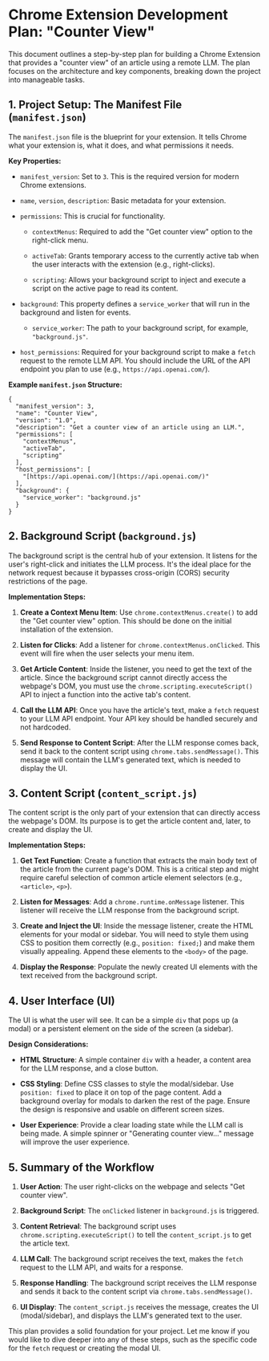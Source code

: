 # Chrome Extension Development Plan: "Counter View"

This document outlines a step-by-step plan for building a Chrome Extension that provides a "counter view" of an article using a remote LLM. The plan focuses on the architecture and key components, breaking down the project into manageable tasks.

## 1. Project Setup: The Manifest File (`manifest.json`)

The `manifest.json` file is the blueprint for your extension. It tells Chrome what your extension is, what it does, and what permissions it needs.

**Key Properties:**

- `manifest_version`: Set to `3`. This is the required version for modern Chrome extensions.
    
- `name`, `version`, `description`: Basic metadata for your extension.
    
- `permissions`: This is crucial for functionality.
    
    - `contextMenus`: Required to add the "Get counter view" option to the right-click menu.
        
    - `activeTab`: Grants temporary access to the currently active tab when the user interacts with the extension (e.g., right-clicks).
        
    - `scripting`: Allows your background script to inject and execute a script on the active page to read its content.
        
- `background`: This property defines a `service_worker` that will run in the background and listen for events.
    
    - `service_worker`: The path to your background script, for example, `"background.js"`.
        
- `host_permissions`: Required for your background script to make a `fetch` request to the remote LLM API. You should include the URL of the API endpoint you plan to use (e.g., `https://api.openai.com/`).
    

**Example `manifest.json` Structure:**

```
{
  "manifest_version": 3,
  "name": "Counter View",
  "version": "1.0",
  "description": "Get a counter view of an article using an LLM.",
  "permissions": [
    "contextMenus",
    "activeTab",
    "scripting"
  ],
  "host_permissions": [
    "[https://api.openai.com/](https://api.openai.com/)"
  ],
  "background": {
    "service_worker": "background.js"
  }
}
```

## 2. Background Script (`background.js`)

The background script is the central hub of your extension. It listens for the user's right-click and initiates the LLM process. It's the ideal place for the network request because it bypasses cross-origin (CORS) security restrictions of the page.

**Implementation Steps:**

1. **Create a Context Menu Item**: Use `chrome.contextMenus.create()` to add the "Get counter view" option. This should be done on the initial installation of the extension.
    
2. **Listen for Clicks**: Add a listener for `chrome.contextMenus.onClicked`. This event will fire when the user selects your menu item.
    
3. **Get Article Content**: Inside the listener, you need to get the text of the article. Since the background script cannot directly access the webpage's DOM, you must use the `chrome.scripting.executeScript()` API to inject a function into the active tab's content.
    
4. **Call the LLM API**: Once you have the article's text, make a `fetch` request to your LLM API endpoint. Your API key should be handled securely and not hardcoded.
    
5. **Send Response to Content Script**: After the LLM response comes back, send it back to the content script using `chrome.tabs.sendMessage()`. This message will contain the LLM's generated text, which is needed to display the UI.
    

## 3. Content Script (`content_script.js`)

The content script is the only part of your extension that can directly access the webpage's DOM. Its purpose is to get the article content and, later, to create and display the UI.

**Implementation Steps:**

1. **Get Text Function**: Create a function that extracts the main body text of the article from the current page's DOM. This is a critical step and might require careful selection of common article element selectors (e.g., `<article>`, `<p>`).
    
2. **Listen for Messages**: Add a `chrome.runtime.onMessage` listener. This listener will receive the LLM response from the background script.
    
3. **Create and Inject the UI**: Inside the message listener, create the HTML elements for your modal or sidebar. You will need to style them using CSS to position them correctly (e.g., `position: fixed;`) and make them visually appealing. Append these elements to the `<body>` of the page.
    
4. **Display the Response**: Populate the newly created UI elements with the text received from the background script.
    

## 4. User Interface (UI)

The UI is what the user will see. It can be a simple `div` that pops up (a modal) or a persistent element on the side of the screen (a sidebar).

**Design Considerations:**

- **HTML Structure**: A simple container `div` with a header, a content area for the LLM response, and a close button.
    
- **CSS Styling**: Define CSS classes to style the modal/sidebar. Use `position: fixed` to place it on top of the page content. Add a background overlay for modals to darken the rest of the page. Ensure the design is responsive and usable on different screen sizes.
    
- **User Experience**: Provide a clear loading state while the LLM call is being made. A simple spinner or "Generating counter view..." message will improve the user experience.
    

## 5. Summary of the Workflow

1. **User Action**: The user right-clicks on the webpage and selects "Get counter view".
    
2. **Background Script**: The `onClicked` listener in `background.js` is triggered.
    
3. **Content Retrieval**: The background script uses `chrome.scripting.executeScript()` to tell the `content_script.js` to get the article text.
    
4. **LLM Call**: The background script receives the text, makes the `fetch` request to the LLM API, and waits for a response.
    
5. **Response Handling**: The background script receives the LLM response and sends it back to the content script via `chrome.tabs.sendMessage()`.
    
6. **UI Display**: The `content_script.js` receives the message, creates the UI (modal/sidebar), and displays the LLM's generated text to the user.
    

This plan provides a solid foundation for your project. Let me know if you would like to dive deeper into any of these steps, such as the specific code for the `fetch` request or creating the modal UI.